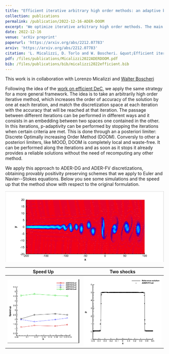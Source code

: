```yaml
---
title: "Efficient iterative arbitrary high order methods: an adaptive bridge between low and high order"
collection: publications
permalink: /publication/2022-12-16-ADER-DOOM
excerpt: 'We optimize iterative arbitrary high order methods. The main idea, similar to the [work on efficient DeC](/publication/2022-10-06-efficient-dec), is to match space discretization and accuracy of the iteration. This allows to have p-adaptivity very easily without wasting any computational step. We apply it to ADER-DG and ADER-FV with an a posteriori limiter: Discrete Optimally increasing Order Method (DOOM). It can provably preserve structures of the scheme such as positivity.  [Download paper](/files/publications/Micalizzi2022ADERDOOM.pdf)'
date: 2022-12-16
venue: 'arXiv preprint'
paperurl: 'https://arxiv.org/abs/2212.07783'
arxiv: 'https://arxiv.org/abs/2212.07783'
citation: 'L. Micalizzi, D. Torlo and W. Boscheri. &quot;Efficient iterative arbitrary high order methods: an adaptive bridge between low and high order.&quot; (2022) <i>arXiv preprint</i>, arXiv:2212.07783.'
pdf: /files/publications/Micalizzi2022ADERDOOM.pdf
bib: /files/publications/bib/micalizzi2022efficient.bib
---
```

This work is in collaboration with Lorenzo Micalizzi and [Walter Boscheri](https://docente.unife.it/walter.boscheri)

Following the idea of the [work on efficient DeC](/publication/2022-10-06-efficient-dec), we apply the same strategy for a more general framework. The idea is to take an arbitrarily high order iterative method, which increases the order of accuracy of the solution by one at each iteration, and match the discretization  space at each iteration with the accuracy that will be reached at that iteration.
The passage between different iterations can be performed in different ways and it consists in an embedding between two spaces one contained in the other.
In this iterations, p-adaptivity can be performed by stopping the iterations when certain criteria are met. This is done through an a posteriori limiter: Discrete Optimally increasing Order Method (DOOM). Conversly to other a posteriori limiters, like MOOD, DOOM is completely local and waste-free. It can be performed along the iterations and as soon as it stops it already provides a reliable solutions without the need of recomputing any other method.

We apply this approach to ADER-DG and ADER-FV discretizations, obtaining provably positivity preserving schemes that we apply to Euler and Navier--Stokes equations. Below you see some simulations and the speed up that the method show with respect to the original formulation.

![Mixing Layers](/images/research/ADERDOOM1.png)

Speed Up | Two shocks
:-------------------------:|:-------------------------:
![Speed up](/images/research/ADERDOOM2.png)|![Perturbation WB](/images/research/ADERDOOM3.png)


